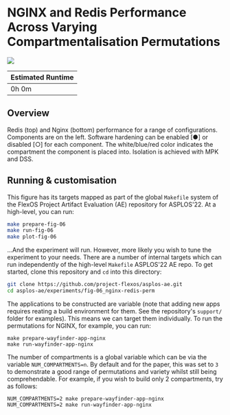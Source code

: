 # NGINX and Redis Performance Across Varying Compartmentalisation Permutations

<img src="../../plots/fig-06_nginx-redis-perm.svg" />

| Estimated Runtime |
| ----------------- |
| 0h 0m             |

## Overview

Redis (top) and Nginx (bottom) performance for a range of configurations.
Components are on the left. Software hardening can be enabled [●] or disabled
[○] for each component. The white/blue/red color indicates the compartment the
component is placed into. Isolation is achieved with MPK and DSS.

## Running & customisation

This figure has its targets mapped as part of the global `Makefile` system of
the FlexOS Project Artifact Evaluation (AE) repository for ASPLOS'22.  At a
high-level, you can run:

```bash
make prepare-fig-06
make run-fig-06
make plot-fig-06
```

...And the experiment will run.  However, more likely you wish to tune the
experiment to your needs.  There are a number of internal targets which can run
independently of the high-level `Makefile` ASPLOS'22 AE repo.  To get started,
clone this repository and `cd` into this directory:

```bash
git clone https://github.com/project-flexos/asplos-ae.git
cd asplos-ae/experiments/fig-06_nginx-redis-perm
```

The applications to be constructed are variable (note that adding new apps
requires reating a build environment for them.  See the repository's `support/`
folder for examples).  This means we can target them individually.  To run the
permutations for NGINX, for example, you can run:

```
make prepare-wayfinder-app-nginx
make run-wayfinder-app-nginx
```

The number of compartments is a global variable which can be via the variable
`NUM_COMPARTMENTS=n`.  By default and for the paper, this was set to `3` to
demonstrate a good range of permutations and variety whilst still being
comprehendable.  For example, if you wish to build only 2 compartments, try
as follows:

```
NUM_COMPARTMENTS=2 make prepare-wayfinder-app-nginx
NUM_COMPARTMENTS=2 make run-wayfinder-app-nginx
```

